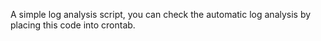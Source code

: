 A simple log analysis script, you can check the automatic log analysis by placing this code into crontab.
